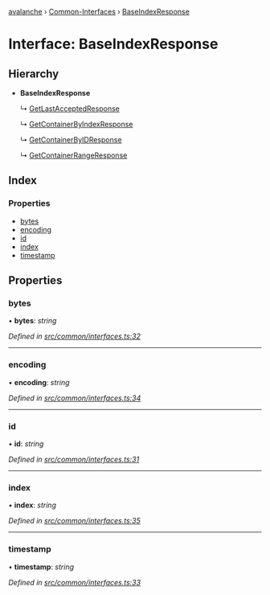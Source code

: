 [avalanche](../README.md) › [Common-Interfaces](../modules/common_interfaces.md) › [BaseIndexResponse](common_interfaces.baseindexresponse.md)

# Interface: BaseIndexResponse

## Hierarchy

* **BaseIndexResponse**

  ↳ [GetLastAcceptedResponse](common_interfaces.getlastacceptedresponse.md)

  ↳ [GetContainerByIndexResponse](common_interfaces.getcontainerbyindexresponse.md)

  ↳ [GetContainerByIDResponse](common_interfaces.getcontainerbyidresponse.md)

  ↳ [GetContainerRangeResponse](common_interfaces.getcontainerrangeresponse.md)

## Index

### Properties

* [bytes](common_interfaces.baseindexresponse.md#bytes)
* [encoding](common_interfaces.baseindexresponse.md#encoding)
* [id](common_interfaces.baseindexresponse.md#id)
* [index](common_interfaces.baseindexresponse.md#index)
* [timestamp](common_interfaces.baseindexresponse.md#timestamp)

## Properties

###  bytes

• **bytes**: *string*

*Defined in [src/common/interfaces.ts:32](https://github.com/ava-labs/avalanchejs/blob/9282770/src/common/interfaces.ts#L32)*

___

###  encoding

• **encoding**: *string*

*Defined in [src/common/interfaces.ts:34](https://github.com/ava-labs/avalanchejs/blob/9282770/src/common/interfaces.ts#L34)*

___

###  id

• **id**: *string*

*Defined in [src/common/interfaces.ts:31](https://github.com/ava-labs/avalanchejs/blob/9282770/src/common/interfaces.ts#L31)*

___

###  index

• **index**: *string*

*Defined in [src/common/interfaces.ts:35](https://github.com/ava-labs/avalanchejs/blob/9282770/src/common/interfaces.ts#L35)*

___

###  timestamp

• **timestamp**: *string*

*Defined in [src/common/interfaces.ts:33](https://github.com/ava-labs/avalanchejs/blob/9282770/src/common/interfaces.ts#L33)*
